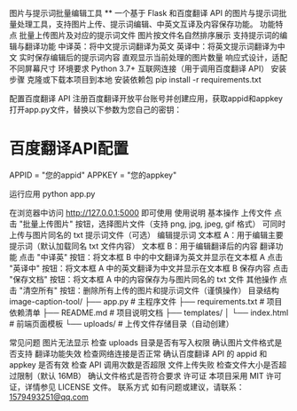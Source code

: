 图片与提示词批量编辑工具
**
一个基于 Flask 和百度翻译 API 的图片与提示词批量处理工具，支持图片上传、提示词编辑、中英文互译及内容保存功能。
功能特点
批量上传图片及对应的提示词文件
图片按文件名自然排序展示
支持提示词的编辑与翻译功能
中译英：将中文提示词翻译为英文
英译中：将英文提示词翻译为中文
实时保存编辑后的提示词内容
直观显示当前处理的图片数量
响应式设计，适配不同屏幕尺寸
环境要求
Python 3.7+
互联网连接（用于调用百度翻译 API）
安装步骤
克隆或下载本项目到本地
安装依赖包
pip install -r requirements.txt

配置百度翻译 API
注册百度翻译开放平台账号并创建应用，获取appid和appkey
打开app.py文件，替换以下参数为您自己的密钥：
# 百度翻译API配置
APPID = "您的appid"
APPKEY = "您的appkey"

运行应用
python app.py

在浏览器中访问 http://127.0.0.1:5000 即可使用
使用说明
基本操作
上传文件
点击 "批量上传图片" 按钮，选择图片文件（支持 png, jpg, jpeg, gif 格式）
可同时上传与图片同名的 txt 提示词文件（可选）
编辑提示词
文本框 A：用于编辑主要提示词（默认加载同名 txt 文件内容）
文本框 B：用于编辑翻译后的内容
翻译功能
点击 "中译英" 按钮：将文本框 B 中的中文翻译为英文并显示在文本框 A
点击 "英译中" 按钮：将文本框 A 中的英文翻译为中文并显示在文本框 B
保存内容
点击 "保存文档" 按钮：将文本框 A 中的内容保存为与图片同名的 txt 文件
其他操作
点击 "清空所有" 按钮：删除所有上传的图片和提示词文件（谨慎操作）
目录结构
image-caption-tool/
├── app.py               # 主程序文件
├── requirements.txt     # 项目依赖清单
├── README.md            # 项目说明文档
├── templates/
│   └── index.html       # 前端页面模板
└── uploads/             # 上传文件存储目录（自动创建）

常见问题
图片无法显示
检查 uploads 目录是否有写入权限
确认图片文件格式是否支持
翻译功能失效
检查网络连接是否正常
确认百度翻译 API 的 appid 和 appkey 是否有效
检查 API 调用次数是否超限
文件上传失败
检查文件大小是否超过限制（默认 16MB）
确认文件格式是否符合要求
许可证
本项目采用 MIT 许可证，详情参见 LICENSE 文件。
联系方式
如有问题或建议，请联系：1579493251@qq.com


